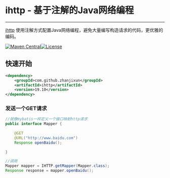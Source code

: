 # ihttp - 基于注解的Java网络编程

----------

[ihttp]( https://github.com/zhanjixun/ihttp ) 使用注解方式配置Java网络编程，避免大量编写构造请求的代码，更优雅的编码。

[![Maven Central](https://maven-badges.herokuapp.com/maven-central/com.github.zhanjixun/ihttp/badge.svg)](https://mvnrepository.com/artifact/com.github.zhanjixun/ihttp)[![License](http://img.shields.io/:license-apache-brightgreen.svg)](http://www.apache.org/licenses/LICENSE-2.0.html)

## 快速开始

```xml
<dependency>
    <groupId>com.github.zhanjixun</groupId>
    <artifactId>ihttp</artifactId>
    <version>19.10</version>
</dependency>
```

### 发送一个GET请求

```java
//就像mybatis一样定义一个接口映射http请求
public interface Mapper {
    
    @GET
    @URL("http://www.baidu.com")
    Response openBaidu();
    
}

//调用
Mapper mapper = IHTTP.getMapper(Mapper.class);
Response response = mapper.openBaidu();
```

